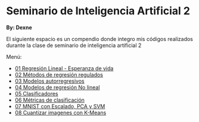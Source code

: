 # Seminario de Inteligencia Artificial 2

**By: Dexne**

El siguiente espacio es un compendio donde integro mis códigos realizados durante la clase de seminario de inteligencia artificial 2

Menú:

- [01 Regresión Lineal - Esperanza de vida](https://github.com/Dexne/Artificial_Intelligence_Seminar/tree/main/01_Regresion_lifeExp)
- [02 Métodos de regresión regulados](https://github.com/Dexne/Artificial_Intelligence_Seminar/tree/main/02_Metodos_de_regresion_regulados)
- [03 Modelos autorregresivos](https://github.com/Dexne/Artificial_Intelligence_Seminar/tree/main/03_Modelos_Autorregresivos)
- [04 Modelos de regresión No lineal](https://github.com/Dexne/Artificial_Intelligence_Seminar/tree/main/04_Modelos_de_Regresion_No_Lineal)
- [05 Clasificadores](https://github.com/Dexne/Artificial_Intelligence_Seminar/tree/main/05_Comparaci%C3%B3n_de_clasificadores)
- [06 Métricas de clasificación](https://github.com/Dexne/Artificial_Intelligence_Seminar/tree/main/06_M%C3%A9tricas_de_clasificaci%C3%B3n)
- [07 MNIST con Escalado, PCA y SVM](https://github.com/Dexne/Artificial_Intelligence_Seminar/tree/main/07_MNIST_con_Scaler_PCA_SVM)
- [08 Cuantizar imagenes con K-Means](https://github.com/Dexne/Artificial_Intelligence_Seminar/tree/main/08_Cuantizar_imagenes_con_K-Means)

